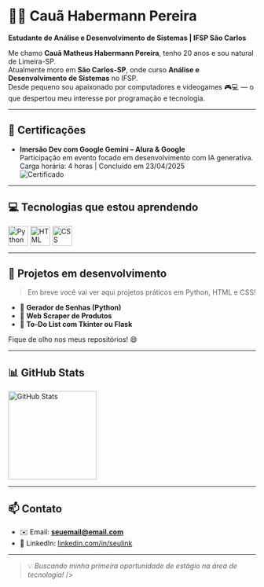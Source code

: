 # 👨‍💻 Cauã Habermann Pereira

**Estudante de Análise e Desenvolvimento de Sistemas | IFSP São Carlos**

Me chamo **Cauã Matheus Habermann Pereira**, tenho 20 anos e sou natural de Limeira-SP.  
Atualmente moro em **São Carlos-SP**, onde curso **Análise e Desenvolvimento de Sistemas** no IFSP.  
Desde pequeno sou apaixonado por computadores e videogames 🎮💻 — o que despertou meu interesse por programação e tecnologia.

---

## 🧠 Certificações

- **Imersão Dev com Google Gemini – Alura & Google**  
  Participação em evento focado em desenvolvimento com IA generativa.  
  Carga horária: 4 horas | Concluído em 23/04/2025  
  ![Certificado](https://github.com/seuusuario/seurepositorio/blob/main/imagens/certificado-google-gemini.png)

---

## 💻 Tecnologias que estou aprendendo

<div style="display: flex; gap: 5px;">
  <img alt="Python" title="Python" width="40px" src="https://cdn.jsdelivr.net/gh/devicons/devicon/icons/python/python-original.svg"/>
  <img alt="HTML" title="HTML" width="40px" src="https://cdn.jsdelivr.net/gh/devicons/devicon/icons/html5/html5-original.svg"/>
  <img alt="CSS" title="CSS" width="40px" src="https://cdn.jsdelivr.net/gh/devicons/devicon/icons/css3/css3-original.svg"/>
</div>

---

## 🚀 Projetos em desenvolvimento

> Em breve você vai ver aqui projetos práticos em Python, HTML e CSS!

- 🔐 **Gerador de Senhas (Python)**
- 🛒 **Web Scraper de Produtos**
- 📝 **To-Do List com Tkinter ou Flask**

Fique de olho nos meus repositórios! 😄

---

## 📊 GitHub Stats

<img alt="GitHub Stats" height="180em" src="https://github-readme-stats.vercel.app/api?username=babermann&show_icons=true&theme=tokyonight&locale=pt-br" />

---

## 📫 Contato

- ✉️ Email: **seuemail@email.com**  
- 🔗 LinkedIn: [linkedin.com/in/seulink](https://linkedin.com/in/seulink)

---

> 💡 *Buscando minha primeira oportunidade de estágio na área de tecnologia!*
  />

  
